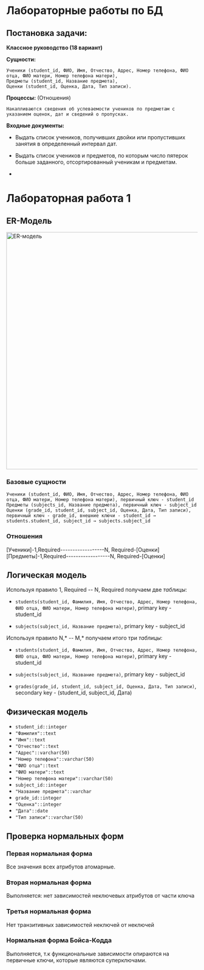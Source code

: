 # Лабораторные работы по БД

## Постановка задачи:

**Классное руководство (18 вариант)**

**Сущности:**

    Ученики (student_id, ФИО, Имя, Отчество, Адрес, Номер телефона, ФИО отца, ФИО матери, Номер телефона матери),
    Предметы (student_id, Название предмета), 
    Оценки (student_id, Оценка, Дата, Тип записи).

**Процессы:** (Отношения)

    Накапливаются сведения об успеваемости учеников по предметам с указанием оценок, дат и сведений о пропусках.

**Входные документы:**
   - Выдать список учеников, получивших двойки или пропустивших занятия в определенный интервал дат.

   - Выдать список учеников и предметов, по которым число пятерок больше заданного, отсортированный ученикам и предметам.
   - 
# Лабораторная работа 1
## ER-Модель
<img width="779" height="624" alt="ER-модель" src="https://github.com/user-attachments/assets/6ce9ebdb-d104-49a1-a757-f9d99d949e1b" />

### Базовые сущности 

    Ученики (student_id, ФИО, Имя, Отчество, Адрес, Номер телефона, ФИО отца, ФИО матери, Номер телефона матери), первичный ключ - student_id
    Предметы (subjects_id, Название предмета), первичный ключ - subject_id
    Оценки (grade_id, student_id, subject_id, Оценка, Дата, Тип записи), первичный ключ - grade_id, внешние ключи - student_id → students.student_id, subject_id → subjects.subject_id
### Отношения 

[Ученики]-1,Required------------------N, Required-[Оценки]   
[Предметы]-1,Required------------------N, Required-[Оценки]

## Логическая модель 
Используя правило 1, Required -- N, Required получаем две *таблицы*:
- ```students(student_id, Фамилия, Имя, Отчество, Адрес, Номер телефона, ФИО отца, ФИО матери, Номер телефона матери)```, primary key - student_id

- ```subjects(subject_id, Название предмета)```, primary key - subject_id

Используя правило N,* -- M,* получаем итого три *таблицы*:

- ```students(student_id, Фамилия, Имя, Отчество, Адрес, Номер телефона, ФИО отца, ФИО матери, Номер телефона матери)```, primary key - student_id

- ```subjects(subject_id, Название предмета)```, primary key - subject_id

- ```grades(grade_id, student_id, subject_id, Оценка, Дата, Тип записи)```, secondary key - (student_id, subject_id, Дата)

## Физическая модель
  - ```student_id::integer```
  - ```"Фамилия"::text```
  - ```"Имя"::text```
  - ```"Отчество"::text```
  - ```"Адрес"::varchar(50)```
  - ```"Номер телефона"::varchar(50)```
  - ```"ФИО отца"::text```
  - ```"ФИО матери"::text```
  - ```"Номер телефона матери"::varchar(50)```
  - ```subject_id::integer```
  - ```"Название предмета"::varchar```
  - ```grade_id::integer```
  - ```"Оценка"::integer```
  - ```"Дата"::date```
  - ```"Тип записи"::varchar(50)```

## Проверка нормальных форм

### Первая нормальная форма

Все значения всех атрибутов атомарные.

### Вторая нормальная форма

Выполняется: нет зависимостей неключевых атрибутов от части ключа

### Третья нормальная форма

Нет транзитивных зависимостей неключей от неключей

### Нормальная форма Бойса-Кодда

Выполняется, т.к функциональные зависимости опираются на первичные ключи, которые являются суперключами.


